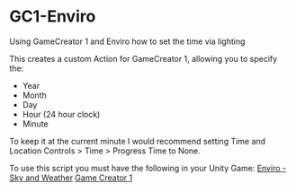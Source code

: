 # GC1-Enviro
Using GameCreator 1 and Enviro how to set the time via lighting

This creates a custom Action for GameCreator 1, allowing you to specify the:
* Year
* Month
* Day
* Hour (24 hour clock)
* Minute

To keep it at the current minute I would recommend setting Time and Location Controls > Time > Progress Time to None. 

To use this script you must have the following in your Unity Game:
[Enviro - Sky and Weather](https://assetstore.unity.com/packages/tools/particles-effects/enviro-sky-and-weather-33963)
[Game Creator 1](https://assetstore.unity.com/packages/tools/game-toolkits/game-creator-89443)
